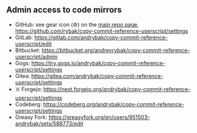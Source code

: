 ## Admin access to code mirrors

- GitHub: see gear icon (⚙️) on the [main repo page](https://github.com/rybak/copy-commit-reference-userscript), <https://github.com/rybak/copy-commit-reference-userscript/settings>
- GitLab: <https://gitlab.com/andrybak/copy-commit-reference-userscript/edit>
- Bitbucket: <https://bitbucket.org/andreyrybak/copy-commit-reference-userscript/admin>
- Gogs: <https://try.gogs.io/andrybak/copy-commit-reference-userscript/settings>
- Gitea: <https://gitea.com/andrybak/copy-commit-reference-userscript/settings>
- ☠️ Forgejo: <https://next.forgejo.org/andrybak/copy-commit-reference-userscript/settings>
- Codeberg: <https://codeberg.org/andrybak/copy-commit-reference-userscript/settings>
- Greasy Fork: <https://greasyfork.org/en/users/951503-andrybak/sets/588773/edit>
